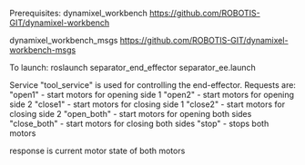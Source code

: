 Prerequisites:
dynamixel_workbench
https://github.com/ROBOTIS-GIT/dynamixel-workbench

dynamixel_workbench_msgs
https://github.com/ROBOTIS-GIT/dynamixel-workbench-msgs

To launch:
roslaunch separator_end_effector separator_ee.launch

Service "tool_service" is used for controlling the end-effector. Requests are:
"open1" - start motors for opening side 1
"open2" - start motors for opening side 2
"close1" - start motors for closing side 1
"close2" - start motors for closing side 2
"open_both" - start motors for opening both sides
"close_both" - start motors for closing both sides
"stop" - stops both motors

response is current motor state of both motors
